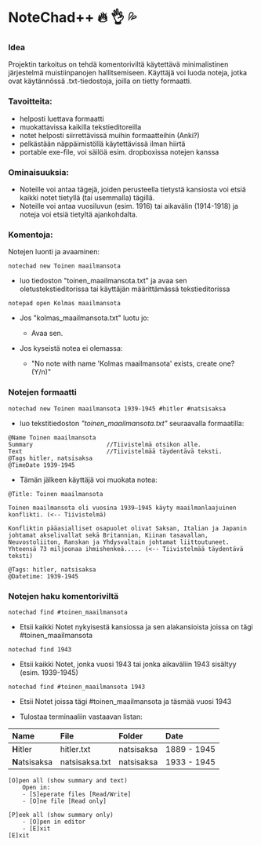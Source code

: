 # NoteChad++ :fire: :ok_hand: :sweat_drops: 


### Idea

Projektin tarkoitus on tehdä komentoriviltä käytettävä minimalistinen järjestelmä muistiinpanojen hallitsemiseen. Käyttäjä voi luoda noteja, jotka ovat käytännössä .txt-tiedostoja, joilla on tietty formaatti.

### Tavoitteita:

- helposti luettava formaatti
- muokattavissa kaikilla tekstieditoreilla
- notet helposti siirrettävissä muihin formaatteihin (Anki?)
- pelkästään näppäimistöllä käytettävissä ilman hiirtä
- portable exe-file, voi säilöä esim. dropboxissa notejen kanssa

### Ominaisuuksia:
- Noteille voi antaa tägejä, joiden perusteella tietystä kansiosta voi etsiä kaikki notet tietyllä (tai usemmalla) tägillä.
- Noteille voi antaa vuosiluvun (esim. 1916) tai aikavälin (1914-1918) ja noteja voi etsiä tietyltä ajankohdalta.

### Komentoja:

Notejen luonti ja avaaminen:

`notechad new Toinen maailmansota`

- luo tiedoston "toinen_maailmansota.txt" ja avaa sen oletustekstieditorissa tai käyttäjän määrittämässä tekstieditorissa

`notepad open Kolmas maailmansota`

- Jos "kolmas_maailmansota.txt" luotu jo:
	* Avaa sen.

- Jos kyseistä notea ei olemassa:
	* "No note with name 'Kolmas maailmansota' exists, create one? (Y/n)"

### Notejen formaatti
`notechad new Toinen maailmansota 1939-1945 #hitler #natsisaksa`

- luo tekstitiedoston *"toinen_maailmansota.txt"* seuraavalla formaatilla:

````
@Name Toinen maailmansota
Summary 					//Tiivistelmä otsikon alle.
Text						//Tiivistelmää täydentävä teksti.
@Tags hitler, natsisaksa
@TimeDate 1939-1945
````
- Tämän jälkeen käyttäjä voi muokata notea:

```
@Title: Toinen maailmansota

Toinen maailmansota oli vuosina 1939–1945 käyty maailmanlaajuinen konflikti. (<-- Tiivistelmä)

Konfliktin pääasialliset osapuolet olivat Saksan, Italian ja Japanin johtamat akselivallat sekä Britannian, Kiinan tasavallan, Neuvostoliiton, Ranskan ja Yhdysvaltain johtamat liittoutuneet. Yhteensä 73 miljoonaa ihmishenkeä..... (<-- Tiivistelmää täydentävä teksti)

@Tags: hitler, natsisaksa
@Datetime: 1939-1945
```



### Notejen haku komentoriviltä

`notechad find #toinen_maailmansota`

- Etsii kaikki Notet nykyisestä kansiossa ja sen alakansioista joissa on tägi #toinen_maailmansota

`notechad find 1943`

- Etsii kaikki Notet, jonka vuosi 1943 tai jonka aikaväliin 1943 sisältyy (esim. 1939-1945)

`notechad find #toinen_maailmansota 1943`

- Etsii Notet joissa tägi #toinen_maailmansota ja täsmää vuosi 1943

* Tulostaa terminaaliin vastaavan listan:

Name | File | Folder | Date
:-- | :-- | :-- | :--
**H**itler | hitler.txt | natsisaksa | 1889 - 1945 
**N**atsisaksa | natsisaksa.txt | natsisaksa | 1933 - 1945

```
[O]pen all (show summary and text)
	Open in:
	- [S]eperate files [Read/Write]
	- [O]ne file [Read only]

[P]eek all (show summary only)
	- [O]pen in editor
	- [E]xit
[E]xit
```

